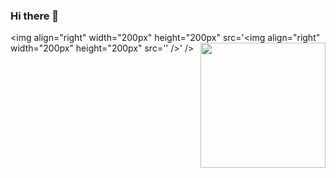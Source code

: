 ### Hi there 👋

<!--
**SebastianGarciaLoyo/SebastianGarciaLoyo** is a ✨ _special_ ✨ repository because its `README.md` (this file) appears on your GitHub profile.

Here are some ideas to get you started:

- 🔭 I’m currently working on ...
- 🌱 I’m currently learning ...
- 👯 I’m looking to collaborate on ...
- 🤔 I’m looking for help with ...
- 💬 Ask me about ...
- 📫 How to reach me: ...
- 😄 Pronouns: ...
- ⚡ Fun fact: ...
-->
<img align="right" width="200px" height="200px"  src='<img align="right" width="200px" height="200px"  src='<img align="right" width="200px" height="200px"  src='https://media.giphy.com/media/v1.Y2lkPTc5MGI3NjExdmR5ajdvNHowemFzZ3YxNWUxcnk3M2VtYjRyam92bjFqb2psYTJkNSZlcD12MV9pbnRlcm5hbF9naWZfYnlfaWQmY3Q9Zw/JqmupuTVZYaQX5s094/giphy.gif' />' />' />
